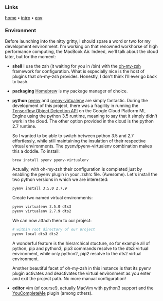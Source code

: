 ### Links
[home](../README.md) &#8226; [intro](introduction.md) &#8226; [env](environment.md)



### Environment

Before launching into the nitty gritty, I should spare a word or two for my development environment.
I'm working on that renowned workhorse of high performance computing, the MacBook Air. Indeed, we'll
talk about the cloud later, but for the moment:

- **shell** I use the zsh (it waiting for you in /bin) with the
  [oh-my-zsh](https://github.com/robbyrussell/oh-my-zsh) framework for configuration. What is
  especially nice is the host of plugins that oh-my-zsh provides.  Honestly, I don't think I'll ever
  go back to bash.

- **packaging** [Homebrew](https://brew.sh) is my package manager of choice.

- **python** [pyenv](https://github.com/pyenv/pyenv) and
  [pyenv-virtualenv](https://github.com/pyenv/pyenv-virtualenv) are simply fantastic.  During the
  development of this project, there was a fragility in running the [Tensorflow Object
  Detection API](https://github.com/tensorflow/models/tree/master/research/object_detection) on
  the Google Cloud Platform ML Engine using the python 3.5 runtime, meaning to say that it simply
  didn't work in the cloud.  The other option provided in
  the cloud is the python 2.7 runtime.

  So I wanted to be able to switch between python 3.5 and 2.7 effortlessly, while still maintaining
  the insulation of their respective virtual environments.  The pyenv/pyenv-virtualenv combination
  makes this a doddle.  To install:
  ```zsh
  brew install pyenv pyenv-virtualenv
  ```
  Actually, with oh-my-zsh their configuration is completed just by enabling the pyenv plugin in
  your .zshrc file. (Awesome).  Let's install the two python versions in which we are interested:
  ```zsh
  pyenv install 3.5.0 2.7.9
  ```
  Create two named virtual environments:
  ```zsh
  pyenv virtualenv 3.5.0 dts3
  pyenv virtualenv 2.7.9 dts2
  ```
  We can now attach them to our project:
  ```zsh
  # within root directory of our project
  pyenv local dts3 dts2
  ```
  A wonderful feature is the hierarchical stucture, so for example all of python, pip and python3,
  pip3 commands resolve to the dts3 virtual environment, while only python2, pip2 resolve to the dts2
  virtual environment. 

  Another beautiful facet of oh-my-zsh in this instance is that its pyenv plugin activates and
  deactivates the virtual environment as you enter and exit the project path. No more manual
  configuration!

- **editor** vim (of course!), actually [MacVim](http://macvim-dev.github.io/macvim/) with python3
  support and the [YouCompleteMe](https://valloric.github.io/YouCompleteMe) plugin (among others).
  
